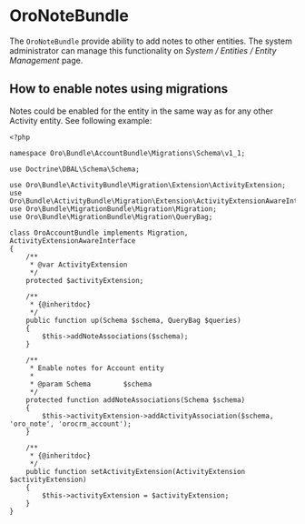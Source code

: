 OroNoteBundle
===================

The `OroNoteBundle` provide ability to add notes to other entities. The system administrator can manage this functionality on *System / Entities / Entity Management* page.

How to enable notes using migrations
------------------------------------

Notes could be enabled for the entity in the same way as for any other Activity entity. See following example:

```
<?php

namespace Oro\Bundle\AccountBundle\Migrations\Schema\v1_1;

use Doctrine\DBAL\Schema\Schema;

use Oro\Bundle\ActivityBundle\Migration\Extension\ActivityExtension;
use Oro\Bundle\ActivityBundle\Migration\Extension\ActivityExtensionAwareInterface;
use Oro\Bundle\MigrationBundle\Migration\Migration;
use Oro\Bundle\MigrationBundle\Migration\QueryBag;

class OroAccountBundle implements Migration, ActivityExtensionAwareInterface
{
    /**
     * @var ActivityExtension
     */
    protected $activityExtension;

    /**
     * {@inheritdoc}
     */
    public function up(Schema $schema, QueryBag $queries)
    {
        $this->addNoteAssociations($schema);
    }

    /**
     * Enable notes for Account entity
     *
     * @param Schema        $schema
     */
    protected function addNoteAssociations(Schema $schema)
    {
        $this->activityExtension->addActivityAssociation($schema, 'oro_note', 'orocrm_account');
    }

    /**
     * {@inheritdoc}
     */
    public function setActivityExtension(ActivityExtension $activityExtension)
    {
        $this->activityExtension = $activityExtension;
    }
}
```
